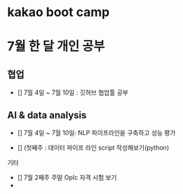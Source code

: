 # kakao boot camp 

# 7월 한 달 개인 공부

## 협업 
- [] 7월 4일 ~ 7월 10일 : 깃허브 협업툴 공부


## AI & data analysis 
- [] 7월 4일 ~ 7월 10일: NLP 파이프라인을 구축하고 성능 평가


+ [] (첫째주 : 데이터 파이프 라인 script 작성해보기(python)



기타 
- [] 7월 2째주 주말 OpIc 자격 시험 보기 
- 